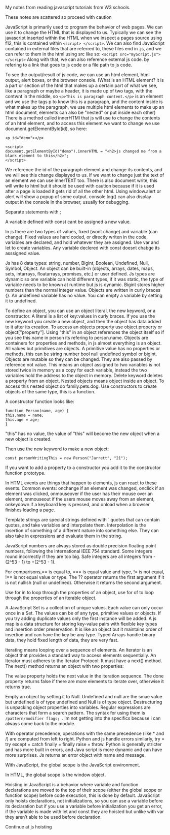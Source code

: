 My notes from reading javascript tutorials from W3 schools.

These notes are scattered so proceed with caution

JavaScript is primarily used to program the behavior of web pages. We can use it to change the HTML that is displayed to us.
Typically we can see the javascript inserted within the HTML when we inspect a pages source using f12, this is contained within ```<script> </script>```. We can also find JavaScript contained in external files that are referred to, these files
end in .js, and we can refer to them in the html using src like so: ```<script src="myScript.js"></script>``` Along with that, we can also reference external js code.
by refering to a link that goes to js code or a file path to js code. 

To see the output/result of js code, we can use an html element, html output, alert boxes, or the browser console. (What is an HTML element? it is a part or section of the html that makes up a certain part of what we see, like a paragraph 
or maybe a header, it is made up of two tags, with the contwnt in the middle, so ```<p>This is paragraph content.</p>``` is an element and we use the tags p to know this is a paragraph, and the content inside is what makes up the paragraph,
we use multiple html elements to make up an html document, elements can also be "nested" or put inside each other) There is a method called innerHTMl that js will use to change the contents of an html element, and to access this element we
want to change we use document.getElementById(id), so here: 
```
<p id="demo"></p>

<script>
document.getElementById("demo").innerHTML = "<h2>js changed me from a blank element to this</h2>";
</script>
```
We reference the id of the paragraph element and change its contents, and we will see this change displayed to us. If we want to change just the text of an element we can use innerTEXT too. There is also document write, this will write to
html but it should be used with caution because if it is used after a page is loaded it gets rid of all the other html. Using window.alert or alert will show a popup of some output. console.log() can also display output in the console in the
browser, usually for debugging. 

Separate statements with ;

A variable defined with const cant be assigned a new value.

In js there are two types of values, fixed (wont change) and variable (can change). Fixed values are hard coded, or directly writen in the code, variables are declared, and hold whatever they are assigned. Use var and let to create variables. Any variable declered with const doesnt chabge its asssigned value. 

Js has 8 data types: string, number, Bigint, Boolean, Undefined, Null, Symbol, Object. An object can be built-in (objects, arrays, dates, maps, sets, intarrays, floatarrays, promises, etc.) or user defined. Js types are dynamic so one variable can hold different types, if it was static, the type of variable needs to be known at runtime but js is dynamic. Bigint stores higher numbers than the normal integer value. Objects are written in curly braces {}. An undefined variable has no value. You can empty a variable by setting it to undefined. 

To define an object, you can use an object literal, the new keyword, or a constructor. A literal is a list of key:values in curly braces. If you use the new keyword you create a new object, and then the object has data added to it after its creation. To access an objects property use object.property or object["property"]. Using "this" in an object references the object itself so if you see this.name in person its refering to person.name. Objects are containers for properties and methods, in js almost everything is an object. All values but primitives are objects. A primitive value has no properties or methods, this can be string number bool null undefined symbol or bigint. Objects are mutable so they can be changed. They are also passed by reference not value. This means an object assigned to two variables is not stored twice in memory as a copy for each variable, instead the two variables hold the address to the object in memory. Delete keyword deletes a property from an object. Nested objects means object inside an object. To access this nested object do family.pets.dog. Use constructors to create objects of the same type, this is a function. 

A constructor function looks like: 
```
function Person(name, age) {
this.name = name;
this.age = age;
}
```
"this" has no value, the value of "this" will become the new object when a new object is created.

Then use the new keyword to make a new object:
```
const personWritingThis = new Person("Jarrett", "21");
```
If you want to add a property to a constructor you add it to the constructor function prototype.

In HTML events are things that happen to elements, js can react to these events. Common events: onchange if an element was changed, onclick if an element was clicked, onmouseover if the user has their mouse over an element, onmouseout if the users mouse moves away from an element, onkeydown if a keyboard key is pressed, and onload when a browser finishes loading a page. 

Template strings are special strings defined with ` quotes that can contain quotes, and take variables and interpolate them. Interpolation is the insertion of something of a different nature into something else. They can also take in expressions and evaluate them in the string. 

JavaScript numbers are always stored as double precision floating point numbers, following the international IEEE 754 standard. Some integers round incorrectly if they are too big. Safe integers are all integers from -(2^53 - 1) to +(2^53 - 1). 

For comparisons,== is equal to, === is equal value and type, != is not equal, !== is not equal value or type. The ?? operator returns the first argument if it is not nullish (null or undefined). Otherwise it returns the second argument.

Use for in to loop through the properties of an object, use for of to loop through the properties of an iterable object.

A JavaScript Set is a collection of unique values. Each value can only occur once in a Set. The values can be of any type, primitive values or objects. If you try adding duplicate values only the first instance will be added. A js map is a data structure for storing key-value pairs with flexible key types and insertion order preservation. It is like an object but it maintains order of insertion and can have the key be any type. Typed Arrays handle binary data, they hold fixed length of data, they are very fast. 

Iterating means looping over a sequence of elements. An Iterator is an object that provides a standard way to access elements sequentially. An Iterator must adheres to the Iterator Protocol: It must have a next() method. The next() method returns an object with two properties:

  The value property holds the next value in the iteration sequence.
  The done property returns false if there are more elements to iterate over, otherwise it returns true.

Empty an object by setting it to Null. Undefined and null are the smae value but undefined is of type undefined and Null is of type object. Destructuring is unpacking object properties into variables. Regular expressions are characters that form a search pattern. The syntax for using them is ```/pattern/modifier flags; ```. Im not getting into the specifics because i can always come back to the module. 

With operator precedence, operations with the same precedence (like * and /) are computed from left to right. Python and js handle errors similarly, try = try except = catch finally = finally raise = throw. Python is generally stricter and has more built in errors, and Java script is more dynamic and can have more surprises. Js returns an error object with name and message. 

With JavaScript, the global scope is the JavaScript environment.

In HTML, the global scope is the window object.

Hoisting in JavaScript is a behavior where variable and function declarations are moved to the top of their scope (either the global scope or function scope) before code execution, this is done by default. JavaScript only hoists declarations, not initializations, so you can use a variable before its declaration but if you use a variable before initialization you get an error, if the variable is made with let and const they are hoisted but unlike with var they aren’t able to be used before declaration.


Continue at js hoisting



